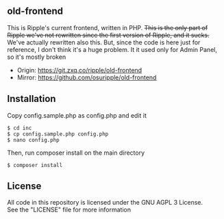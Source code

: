 ## old-frontend

This is Ripple's current frontend, written in PHP.
~~This is the only part of Ripple we've not rewritten since the first version of Ripple, and it sucks.~~ We've actually rewritten also this.
But, since the code is here just for reference, I don't think it's a huge problem.
It it used only for Admin Panel, so it's mostly broken

- Origin: https://git.zxq.co/ripple/old-frontend
- Mirror: https://github.com/osuripple/old-frontend

## Installation
Copy config.sample.php as config.php and edit it
```
$ cd inc
$ cp config.sample.php config.php
$ nano config.php
```
Then, run composer install on the main directory
```
$ composer install
```

## License
All code in this repository is licensed under the GNU AGPL 3 License.  
See the "LICENSE" file for more information
